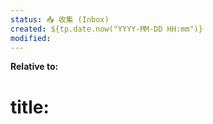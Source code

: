 ```yaml
---
status: 📥 收集 (Inbox)
created: ${tp.date.now("YYYY-MM-DD HH:mm")}
modified:
---
```

**Relative to:**

# title: